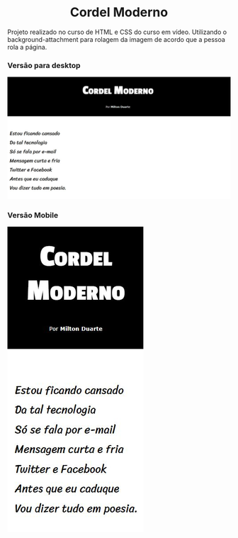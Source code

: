 <h1 align="center"> Cordel Moderno</h1>
<p>Projeto realizado no curso de HTML e CSS do curso em vídeo. Utilizando o background-attachment para rolagem da imagem de acordo que a pessoa rola a página.
<br>
<h3> Versão para desktop</h3>
<img src="https://github.com/RafaelSPro/cordel-moderno/blob/main/imagens/desktop.JPG?raw=true"/>
<br>
<h3> Versão Mobile </h3>
<img src="https://github.com/RafaelSPro/cordel-moderno/blob/main/imagens/mobile.JPG?raw=true"/>

